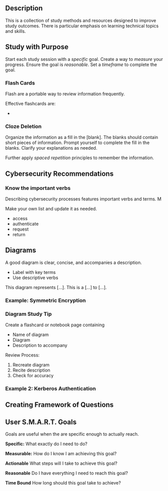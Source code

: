 ## Description


This is a collection of study methods and resources designed to improve study outcomes. 
There is particular emphasis on learning technical topics and skills. 


## Study with Purpose


Start each study session with a *specific* goal. 
Create a way to *measure* your progress. 
Ensure the goal is *reasonable*.
Set a *timeframe* to complete the goal. 


### Flash Cards

Flash are a portable way to review information frequently. 

Effective flashcards are:

- 



### Cloze Deletion


Organize the information as a fill in the [blank]. 
The blanks should contain short pieces of information. 
Prompt yourself to complete the fill in the blanks. 
Clarify your explanations as needed. 


Further apply *spaced repetition* principles to remember the information. 



## Cybersecurity Recommendations




### Know the important verbs

Describing cybersecurity processes features important verbs and terms. M

Make your own list and update it as needed. 


- access
- authenticate
- request
- return






## Diagrams


A good diagram is clear, concise, and accompanies a description.


- Label with key terms
- Use descriptive verbs


This diagram represents [...]. This is a [...] to [...].




### Example: Symmetric Encryption 





### Diagram Study Tip

Create a flashcard or notebook page containing

- Name of diagram
- Diagram
- Description to accompany

Review Process:

1. Recreate diagram 
2. Recite description 
3. Check for accuracy



### Example 2: Kerberos Authentication 





## Creating Framework of Questions


## User S.M.A.R.T. Goals


Goals are useful when the are specific enough to actually reach. 

**Specific:** What exactly do I need to do?

**Measurable:** How do I know I am achieving this goal?

**Actionable** What steps will I take to achieve this goal?

**Reasonable** Do I have everything I need to reach this goal?

**Time Bound** How long should this goal take to achieve?




